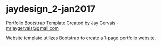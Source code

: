 # jaydesign_2-jan2017
Portfolio Bootstrap Template
Created by Jay Gervais - mrjaygervais@gmail.com

Website template utilizes Bootstrap to create a 1-page portfolio website. 
